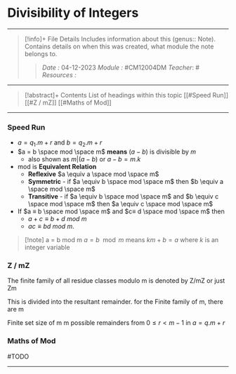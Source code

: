 # Divisibility of Integers
---
> [!info]+ File Details
> Includes information about this (genus:: Note). Contains details on when this was created, what module the note belongs to.
> > *Date :* 04-12-2023
> > *Module :* #CM12004DM 
> > *Teacher*: #
> > *Resources :*

---
> [!abstract]+ Contents
> List of headings within this topic
> [[#Speed Run]]
> [[#Z / mZ]]
> [[#Maths of Mod]]
> 
--- 
### Speed Run
- $a = q_1.m + r$ and $b = q_2.m + r$
- $a = b \space mod \space m$ **means** $( a - b )$ is divisible by $m$ 
	- also shown as $m|(a-b)$ or $a - b = m . k$
- mod is **Equivalent Relation**
	- **Reflexive** $a \equiv a \space mod \space m$
	- **Symmetric** - if $a \equiv b \space mod \space m$ then $b \equiv a \space mod \space m$
	- **Transitive** - if $a \equiv b \space mod \space m$ and $b \equiv c \space mod \space m$ then $a \equiv c \space mod \space m$
- If $a ≡ b \space mod \space m$ and $c≡ d \space mod \space m$ then 
	- $a + c ≡ b + d$ $mod$ $m$ 
	- $ac ≡ bd$ $mod$ $m$.

> [!note] a = b mod m 
> $a = b \mod m$ means $km + b = a$ where $k$ is an integer variable

### Z / mZ 

The finite family of all residue classes modulo m is denoted by Z/mZ or just Zm

This is divided into the resultant remainder. for the Finite family of m, there are m 


Finite set size of m 
m possible remainders from $0 \leq r \lt m-1$ in $a = q.m + r$

### Maths of Mod
#TODO

---